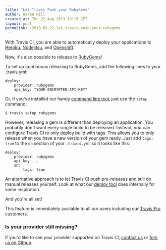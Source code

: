 ```yaml
---
title: "Let Travis Push your RubyGems"
author: Aaron Hill
created_at: Thu 22 Aug 2013 19:15 CET
layout: post
permalink: /2013-08-22-let-travis-push-your-rubygems
---
```


With Travis CI, you are able to automatically deploy your applications to [Heroku](/2013-07-09-introducing-continuous-deployment-to-heroku), [Nodejitsu](/blog/2013-07-22-deploy-your-apps-to-nodejitsu), and [Openshift](/blog/2013-07-25-more-deployment-goodness-announcing-openshift-support).

Now, it's also possible to release to [RubyGems](https://rubygems.org/)!

To set up continuous releasing to RubyGems, add the following lines to your .travis.yml:

    deploy:
        provider: rubygems
        api_key: "YOUR-ENCRYPTED-API-KEY"

Or, if you've installed our handy [command line tool](https://github.com/travis-ci/travis), just use the `setup` command:

    $ travis setup rubygems

However, releasing a gem is different than deploying an application. You probably don't want every single build to be released.
Instead, you can configure Travis CI to only deploy build with tags. This allows you to only release when you have a new version of your gem ready.
Just add `tags: true` to the `on` section of your `.travis.yml` so it looks like this:

    deploy:
        provider: rubygems
        api_key ...
        on:
            tags: true

An alternative approach is to let Travis CI push pre-releases and still do manual releases yourself. Look at what our [deploy tool](https://github.com/travis-ci/dpl/blob/master/dpl.gemspec#L24-L26) does internally for some inspiration.

And you're all set!

This feature is immediately available to all our users including our [Travis Pro](http://travis-ci.com) customers.

### Is your provider still missing?

If you'd like to see your provider supported on Travis CI, [contact us](mailto:support@travis-ci.org) or [fork us on Github](https://github.com/travis-ci/dpl).
